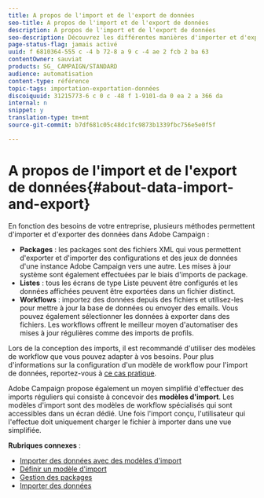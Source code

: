 ```yaml
---
title: A propos de l'import et de l'export de données
seo-title: A propos de l'import et de l'export de données
description: A propos de l'import et de l'export de données
seo-description: Découvrez les différentes manières d'importer et d'exporter des données avec Adobe Campaign.
page-status-flag: jamais activé
uuid: f 6810364-555 c -4 b 72-8 a 9 c -4 ae 2 fcb 2 ba 63
contentOwner: sauviat
products: SG_ CAMPAIGN/STANDARD
audience: automatisation
content-type: référence
topic-tags: importation-exportation-données
discoiquuid: 31215773-6 c 0 c -48 f 1-9101-da 0 ea 2 a 366 da
internal: n
snippet: y
translation-type: tm+mt
source-git-commit: b7df681c05c48dc1fc9873b1339fbc756e5e0f5f

---
```



# A propos de l'import et de l'export de données{#about-data-import-and-export}

En fonction des besoins de votre entreprise, plusieurs méthodes permettent d'importer et d'exporter des données dans Adobe Campaign :

* **Packages** : les packages sont des fichiers XML qui vous permettent d'exporter et d'importer des configurations et des jeux de données d'une instance Adobe Campaign vers une autre. Les mises à jour système sont également effectuées par le biais d'imports de package.
* **Listes** : tous les écrans de type Liste peuvent être configurés et les données affichées peuvent être exportées dans un fichier distinct.
* **Workflows** : importez des données depuis des fichiers et utilisez-les pour mettre à jour la base de données ou envoyer des emails. Vous pouvez également sélectionner les données à exporter dans des fichiers. Les workflows offrent le meilleur moyen d'automatiser des mises à jour régulières comme des imports de profils.

Lors de la conception des imports, il est recommandé d'utiliser des modèles de workflow que vous pouvez adapter à vos besoins. Pour plus d'informations sur la configuration d'un modèle de workflow pour l'import de données, reportez-vous à [ce cas pratique](../../automating/using/importing-data.md#example--import-workflow-template).

Adobe Campaign propose également un moyen simplifié d'effectuer des imports réguliers qui consiste à concevoir des **modèles d'import**. Les modèles d'import sont des modèles de workflow spécialisés qui sont accessibles dans un écran dédié. Une fois l'import conçu, l'utilisateur qui l'effectue doit uniquement charger le fichier à importer dans une vue simplifiée.

**Rubriques connexes** :

* [Importer des données avec des modèles d'import](../../automating/using/importing-data-with-import-templates.md)
* [Définir un modèle d'import](../../automating/using/defining-import-templates.md)
* [Gestion des packages](../../automating/using/managing-packages.md)
* [Importer des données](../../automating/using/importing-data.md)

